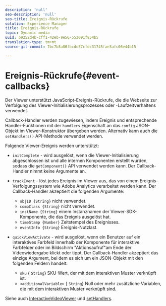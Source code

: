 ```yaml
---
description: 'null'
seo-description: 'null'
seo-title: Ereignis-Rückrufe
solution: Experience Manager
title: Ereignis-Rückrufe
topic: Dynamic media
uuid: b9252d4b-cff1-42eb-9e56-553091f854b5
translation-type: tm+mt
source-git-commit: 7bc7b3a86fbcdc57cfdc31745fae3afc06e44b15

---
```



# Ereignis-Rückrufe{#event-callbacks}

Der Viewer unterstützt JavaScript-Ereignis-Rückrufe, die die Webseite zur Verfolgung des Viewer-Initialisierungsprozesses oder -Laufzeitverhaltens verwendet.

Callback-Handler werden zugewiesen, indem Ereignis und entsprechende Handler-Funktionen mit der `handlers` Eigenschaft an das `config` JSON-Objekt im Viewer-Konstruktor übergeben werden. Alternativ kann auch die `setHandlers()` API-Methode verwendet werden.

Folgende Viewer-Ereignis werden unterstützt:

* `initComplete` - wird ausgelöst, wenn die Viewer-Initialisierung abgeschlossen ist und alle internen Komponenten erstellt wurden, sodass die `getComponent()` API verwendet werden kann. Der Callback-Handler nimmt keine Argumente an.
* `trackEvent` - löst jedes Ereignis im Viewer aus, das von einem Ereignis-Verfolgungssystem wie Adobe Analytics verarbeitet werden kann. Der Callback-Handler akzeptiert die folgenden Argumente:

   * `objID {String}` nicht verwendet.
   * `compClass {String}` nicht verwendet.
   * `instName {String}` einem Instanznamen der Viewer-SDK-Komponente, die das Ereignis ausgelöst hat.
   * `timeStamp {Number}` Zeitstempel des Ereignisses.
   * `eventInfo {String}` Ereignis-Nutzlast.

* `quickViewActivate` - wird ausgelöst, wenn ein Benutzer auf ein interaktives Farbfeld innerhalb der Komponente für interaktive Farbfelder oder im Bildschirm &quot;Aktionsaufruf&quot;am Ende der Videowiedergabe klickt oder tippt. Der Callback-Handler akzeptiert das einzige Argument, bei dem es sich um ein JSON-Objekt mit den folgenden Feldern handelt:

   * `sku` { `String`} SKU-Wert, der mit dem interaktiven Muster verknüpft ist.
   * `<additionalVariable>` { `String`} Null oder mehr zusätzliche Variablen, die mit dem interaktiven Muster verknüpft sind.

Siehe auch [InteractiveVideoViewer](../../c-html5-aem-asset-viewers/c-html5-aem-int-video/c-html5-aem-int-video-javascriptapiref/r-html5-aem-int-video-javascriptapiref-interactivevideo.md#reference-bd16cadc0c054fafb0db4994741d47cd) und [setHandlers](../../c-html5-aem-asset-viewers/c-html5-aem-int-video/c-html5-aem-int-video-javascriptapiref/r-html5-aem-int-video-javascriptapiref-sethandlers.md#reference-d76f126ac4354dc282e56afd49a0c643).
